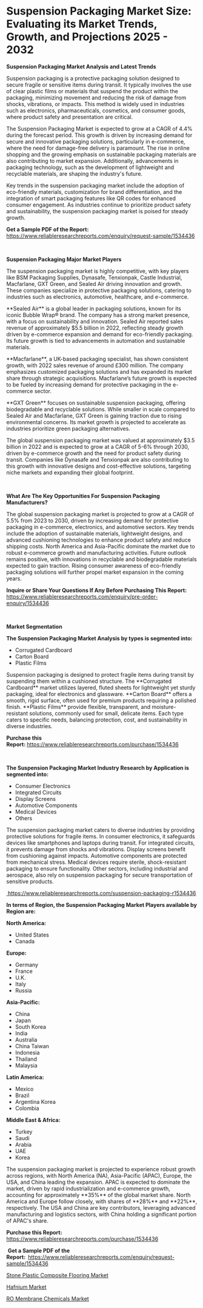 <p><h1>Suspension Packaging Market Size: Evaluating its Market Trends, Growth, and Projections 2025 - 2032</h1></p><p><strong>Suspension Packaging Market Analysis and Latest Trends</strong></p>
<p><p>Suspension packaging is a protective packaging solution designed to secure fragile or sensitive items during transit. It typically involves the use of clear plastic films or materials that suspend the product within the packaging, minimizing movement and reducing the risk of damage from shocks, vibrations, or impacts. This method is widely used in industries such as electronics, pharmaceuticals, cosmetics, and consumer goods, where product safety and presentation are critical.</p><p>The Suspension Packaging Market is expected to grow at a CAGR of 4.4% during the forecast period. This growth is driven by increasing demand for secure and innovative packaging solutions, particularly in e-commerce, where the need for damage-free delivery is paramount. The rise in online shopping and the growing emphasis on sustainable packaging materials are also contributing to market expansion. Additionally, advancements in packaging technology, such as the development of lightweight and recyclable materials, are shaping the industry's future.</p><p>Key trends in the suspension packaging market include the adoption of eco-friendly materials, customization for brand differentiation, and the integration of smart packaging features like QR codes for enhanced consumer engagement. As industries continue to prioritize product safety and sustainability, the suspension packaging market is poised for steady growth.</p></p>
<p><strong>Get a Sample PDF of the Report:&nbsp;</strong> <a href="https://www.reliableresearchreports.com/enquiry/request-sample/1534436?utm_campaign=9&utm_medium=2&utm_source=Github&utm_content=ia&utm_term=26012025&utm_id=suspension-packaging">https://www.reliableresearchreports.com/enquiry/request-sample/1534436</a></p>
<p>&nbsp;</p>
<p><strong>Suspension Packaging Major Market Players</strong></p>
<p><p>The suspension packaging market is highly competitive, with key players like BSM Packaging Supplies, Dynasafe, Tenxionpak, Castle Industrial, Macfarlane, GXT Green, and Sealed Air driving innovation and growth. These companies specialize in protective packaging solutions, catering to industries such as electronics, automotive, healthcare, and e-commerce.</p><p>**Sealed Air** is a global leader in packaging solutions, known for its iconic Bubble Wrap® brand. The company has a strong market presence, with a focus on sustainability and innovation. Sealed Air reported sales revenue of approximately $5.5 billion in 2022, reflecting steady growth driven by e-commerce expansion and demand for eco-friendly packaging. Its future growth is tied to advancements in automation and sustainable materials.</p><p>**Macfarlane**, a UK-based packaging specialist, has shown consistent growth, with 2022 sales revenue of around £300 million. The company emphasizes customized packaging solutions and has expanded its market share through strategic acquisitions. Macfarlane’s future growth is expected to be fueled by increasing demand for protective packaging in the e-commerce sector.</p><p>**GXT Green** focuses on sustainable suspension packaging, offering biodegradable and recyclable solutions. While smaller in scale compared to Sealed Air and Macfarlane, GXT Green is gaining traction due to rising environmental concerns. Its market growth is projected to accelerate as industries prioritize green packaging alternatives.</p><p>The global suspension packaging market was valued at approximately $3.5 billion in 2022 and is expected to grow at a CAGR of 5-6% through 2030, driven by e-commerce growth and the need for product safety during transit. Companies like Dynasafe and Tenxionpak are also contributing to this growth with innovative designs and cost-effective solutions, targeting niche markets and expanding their global footprint.</p></p>
<p>&nbsp;</p>
<p><strong>What Are The Key Opportunities For Suspension Packaging Manufacturers?</strong></p>
<p><p>The global suspension packaging market is projected to grow at a CAGR of 5.5% from 2023 to 2030, driven by increasing demand for protective packaging in e-commerce, electronics, and automotive sectors. Key trends include the adoption of sustainable materials, lightweight designs, and advanced cushioning technologies to enhance product safety and reduce shipping costs. North America and Asia-Pacific dominate the market due to robust e-commerce growth and manufacturing activities. Future outlook remains positive, with innovations in recyclable and biodegradable materials expected to gain traction. Rising consumer awareness of eco-friendly packaging solutions will further propel market expansion in the coming years.</p></p>
<p><strong>Inquire or Share Your Questions If Any Before Purchasing This Report:</strong> <a href="https://www.reliableresearchreports.com/enquiry/pre-order-enquiry/1534436?utm_campaign=9&utm_medium=2&utm_source=Github&utm_content=ia&utm_term=26012025&utm_id=suspension-packaging">https://www.reliableresearchreports.com/enquiry/pre-order-enquiry/1534436</a></p>
<p>&nbsp;</p>
<p><strong>Market Segmentation</strong></p>
<p><strong>The Suspension Packaging Market Analysis by types is segmented into:</strong></p>
<p><ul><li>Corrugated Cardboard</li><li>Carton Board</li><li>Plastic Films</li></ul></p>
<p><p>Suspension packaging is designed to protect fragile items during transit by suspending them within a cushioned structure. The **Corrugated Cardboard** market utilizes layered, fluted sheets for lightweight yet sturdy packaging, ideal for electronics and glassware. **Carton Board** offers a smooth, rigid surface, often used for premium products requiring a polished finish. **Plastic Films** provide flexible, transparent, and moisture-resistant solutions, commonly used for small, delicate items. Each type caters to specific needs, balancing protection, cost, and sustainability in diverse industries.</p></p>
<p><strong>Purchase this Report:&nbsp;</strong><a href="https://www.reliableresearchreports.com/purchase/1534436?utm_campaign=9&utm_medium=2&utm_source=Github&utm_content=ia&utm_term=26012025&utm_id=suspension-packaging">https://www.reliableresearchreports.com/purchase/1534436</a></p>
<p>&nbsp;</p>
<p><strong>The Suspension Packaging Market Industry Research by Application is segmented into:</strong></p>
<p><ul><li>Consumer Electronics</li><li>Integrated Circuits</li><li>Display Screens</li><li>Automotive Components</li><li>Medical Devices</li><li>Others</li></ul></p>
<p><p>The suspension packaging market caters to diverse industries by providing protective solutions for fragile items. In consumer electronics, it safeguards devices like smartphones and laptops during transit. For integrated circuits, it prevents damage from shocks and vibrations. Display screens benefit from cushioning against impacts. Automotive components are protected from mechanical stress. Medical devices require sterile, shock-resistant packaging to ensure functionality. Other sectors, including industrial and aerospace, also rely on suspension packaging for secure transportation of sensitive products.</p></p>
<p><a href="https://www.reliableresearchreports.com/suspension-packaging-r1534436?utm_campaign=9&utm_medium=2&utm_source=Github&utm_content=ia&utm_term=26012025&utm_id=suspension-packaging">&nbsp;https://www.reliableresearchreports.com/suspension-packaging-r1534436</a></p>
<p><strong>In terms of Region, the Suspension Packaging Market Players available by Region are:</strong></p>
<p>
    <p> <strong> North America: </strong>
        <ul>
            <li>United States</li>
            <li>Canada</li>
        </ul>
        </p> 
    <p> <strong> Europe: </strong>
        <ul>
            <li>Germany</li>
            <li>France</li>
            <li>U.K.</li>
            <li>Italy</li>
            <li>Russia</li>
        </ul>
        </p> 
    <p> <strong> Asia-Pacific: </strong>
        <ul>
            <li>China</li>
            <li>Japan</li>
            <li>South Korea</li>
            <li>India</li>
            <li>Australia</li>
            <li>China Taiwan</li>
            <li>Indonesia</li>
            <li>Thailand</li>
            <li>Malaysia</li>
        </ul>
        </p> 
    <p> <strong> Latin America: </strong>
        <ul>
            <li>Mexico</li>
            <li>Brazil</li>
            <li>Argentina Korea</li>
            <li>Colombia</li>
        </ul>
        </p> 
    <p> <strong> Middle East & Africa: </strong>
        <ul>
            <li>Turkey</li>
            <li>Saudi</li>
            <li>Arabia</li>
            <li>UAE</li>
            <li>Korea</li>
        </ul>
    </p>
    </p>
<p><p>The suspension packaging market is projected to experience robust growth across regions, with North America (NA), Asia-Pacific (APAC), Europe, the USA, and China leading the expansion. APAC is expected to dominate the market, driven by rapid industrialization and e-commerce growth, accounting for approximately **35%** of the global market share. North America and Europe follow closely, with shares of **28%** and **22%**, respectively. The USA and China are key contributors, leveraging advanced manufacturing and logistics sectors, with China holding a significant portion of APAC's share.</p></p>
<p><strong>Purchase this Report: </strong><a href="https://www.reliableresearchreports.com/purchase/1534436?utm_campaign=9&utm_medium=2&utm_source=Github&utm_content=ia&utm_term=26012025&utm_id=suspension-packaging">https://www.reliableresearchreports.com/purchase/1534436</a></p>
<p>&nbsp;<strong>Get a Sample PDF of the Report:&nbsp;&nbsp;</strong><a href="https://www.reliableresearchreports.com/enquiry/request-sample/1534436?utm_campaign=9&utm_medium=2&utm_source=Github&utm_content=ia&utm_term=26012025&utm_id=suspension-packaging">https://www.reliableresearchreports.com/enquiry/request-sample/1534436</a></p>
<p><strong></strong></p>
<p><p><a href="https://github.com/tjoensfibich/Market-Research-Report-List-1/blob/main/stone-plastic-composite-flooring-market.md?utm_campaign=9&utm_medium=2&utm_source=Github&utm_content=ia&utm_term=26012025&utm_id=suspension-packaging">Stone Plastic Composite Flooring Market</a></p><p><a href="https://github.com/iceknahomi/Market-Research-Report-List-1/blob/main/hafnium-market.md?utm_campaign=9&utm_medium=2&utm_source=Github&utm_content=ia&utm_term=26012025&utm_id=suspension-packaging">Hafnium Market</a></p><p><a href="https://github.com/rebheelder/Market-Research-Report-List-1/blob/main/ro-membrane-chemicals-market.md?utm_campaign=9&utm_medium=2&utm_source=Github&utm_content=ia&utm_term=26012025&utm_id=suspension-packaging">RO Membrane Chemicals Market</a></p></p>